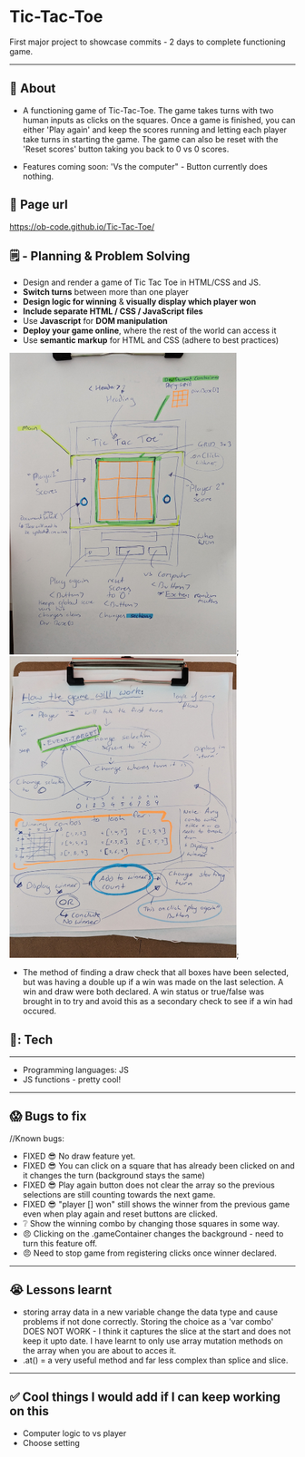 # Tic-Tac-Toe
First major project to showcase commits - 2 days to complete functioning game. 

 ---
## :page_facing_up: About
- A functioning game of Tic-Tac-Toe. The game takes turns with two human inputs as clicks on the squares. Once a game is finished, you can either 'Play again' and keep the scores running and letting each player take turns in starting the game. The game can also be reset with the 'Reset scores' button taking you back to 0 vs 0 scores. 

- Features coming soon: 'Vs the computer" - Button currently does nothing. 


## :fishing_pole_and_fish: Page url
https://ob-code.github.io/Tic-Tac-Toe/ 



## 🗒️ - Planning & Problem Solving
- Design and render a game of Tic Tac Toe in HTML/CSS and JS. 
- **Switch turns** between more than one player
- **Design logic for winning** & **visually display which player won**
- **Include separate HTML / CSS / JavaScript files**
- Use **Javascript** for **DOM manipulation**
- **Deploy your game online**, where the rest of the world can access it
- Use **semantic markup** for HTML and CSS (adhere to best practices)

<img src="./images/wireframe.jpeg" alt="drawing" width="400"/>;
<img src="./images/flow%20chart.jpeg" alt="drawing" width="400"/>;

- The method of finding a draw check that all boxes have been selected, but was having a double up if a win was made on the last selection. A win and draw were both declared. A win status or true/false was brought in to try and avoid this as a secondary check to see if a win had occured. 

## 🧰: Tech
---
- Programming languages: JS
- JS functions - pretty cool!
---

## :scream: Bugs to fix
//Known bugs:
- FIXED :sunglasses: No draw feature yet.
- FIXED :sunglasses: You can click on a square that has already been clicked on and it changes the turn (background stays the same)
- FIXED :sunglasses: Play again button does not clear the array so the previous selections are still counting towards the next game. 
- FIXED :sunglasses: "player [] won" still shows the winner from the previous game even when play again and reset buttons are clicked. 
- :grey_question: Show the winning combo by changing those squares in some way.
- :angry: Clicking on the .gameContainer changes the background - need to turn this feature off. 
- :angry: Need to stop game from registering clicks once winner declared. 


---
## :sob: Lessons learnt
- storing array data in a new variable change the data type and cause problems if not done correctly.
    Storing the choice as a 'var combo' DOES NOT WORK - I think it captures the slice at the start and does not keep it upto date. I have learnt to only use array mutation methods on the array when you are about to acces it. 
- .at() = a very useful method and far less complex than splice and slice. 
---
## :white_check_mark: Cool things I would add if I can keep working on this
- Computer logic to vs player
- Choose setting 
